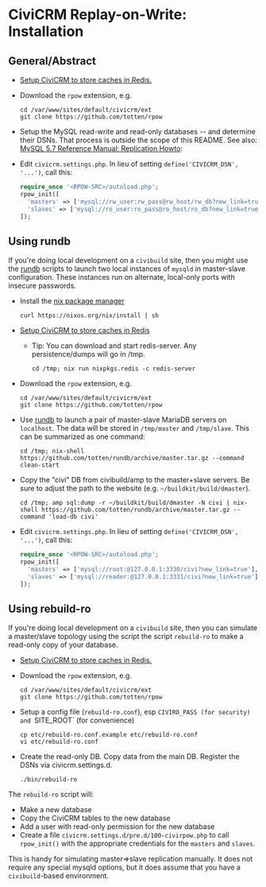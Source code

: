 # CiviCRM Replay-on-Write: Installation

## General/Abstract

* [Setup CiviCRM to store caches in Redis.](https://docs.civicrm.org/sysadmin/en/latest/setup/cache/)

* Download the `rpow` extension, e.g.

  ```
  cd /var/www/sites/default/civicrm/ext
  git clone https://github.com/totten/rpow
  ```

* Setup the MySQL read-write and read-only databases -- and determine their
  DSNs.  That process is outside the scope of this README. See also: [MySQL 5.7 Reference Manual: Replication Howto](https://dev.mysql.com/doc/refman/5.7/en/replication-howto.html):

* Edit `civicrm.settings.php`. In lieu of setting `define('CIVICRM_DSN', '...')`, call this:

  ```php
  require_once '<RPOW-SRC>/autoload.php';
  rpow_init([
    'masters' => ['mysql://rw_user:rw_pass@rw_host/rw_db?new_link=true'],
    'slaves' => ['mysql://ro_user:ro_pass@ro_host/ro_db?new_link=true'],
  ]);
  ```

## Using rundb

If you're doing local development on a `civibuild` site, then you might use
the [rundb](https://github.com/totten/rundb#quick-start) scripts to launch
two local instances of `mysqld` in master-slave configuration.  These
instances run on alternate, local-only ports with insecure passwords.

* Install the [nix package manager](https://nixos.org/nix/)

  ```
  curl https://nixos.org/nix/install | sh
  ```

* [Setup CiviCRM to store caches in Redis](https://docs.civicrm.org/sysadmin/en/latest/setup/cache/)

    * Tip: You can download and start redis-server. Any persistence/dumps will go in /tmp.
      ```
      cd /tmp; nix run nixpkgs.redis -c redis-server
      ```

* Download the `rpow` extension, e.g.

  ```
  cd /var/www/sites/default/civicrm/ext
  git clone https://github.com/totten/rpow
  ```

* Use [rundb](https://github.com/totten/rundb) to launch a pair of
  master-slave MariaDB servers on `localhost`.  The data will be stored in
  `/tmp/master` and `/tmp/slave`. This can be summarized as one command:

  ```
  cd /tmp; nix-shell https://github.com/totten/rundb/archive/master.tar.gz --command clean-start
  ```

* Copy the "civi" DB from civibuild/amp to the master+slave servers. Be sure
  to adjust the path to the website (e.g. `~/buildkit/build/dmaster`).

  ```
  cd /tmp; amp sql:dump -r ~/buildkit/build/dmaster -N civi | nix-shell https://github.com/totten/rundb/archive/master.tar.gz --command 'load-db civi'
  ```

* Edit `civicrm.settings.php`. In lieu of setting `define('CIVICRM_DSN', '...')`, call this:

  ```php
  require_once '<RPOW-SRC>/autoload.php';
  rpow_init([
    'masters' => ['mysql://root:@127.0.0.1:3330/civi?new_link=true'],
    'slaves' => ['mysql://reader:@127.0.0.1:3331/civi?new_link=true'],
  ]);
  ```

## Using rebuild-ro

If you're doing local development on a `civibuild` site, then you can simulate a
master/slave topology using the script the script `rebuild-ro` to make a read-only
copy of your database.

* [Setup CiviCRM to store caches in Redis.](https://docs.civicrm.org/sysadmin/en/latest/setup/cache/)

* Download the `rpow` extension, e.g.

  ```
  cd /var/www/sites/default/civicrm/ext
  git clone https://github.com/totten/rpow
  ```

* Setup a config file (`rebuild-ro.conf`), esp `CIVIRO_PASS (for security) and `SITE_ROOT` (for convenience)

  ```
  cp etc/rebuild-ro.conf.example etc/rebuild-ro.conf
  vi etc/rebuild-ro.conf

* Create the read-only DB. Copy data from the main DB. Register the DSNs via civicrm.settings.d.

  ```
  ./bin/rebuild-ro
  ```

The `rebuild-ro` script will:

* Make a new database
* Copy the CiviCRM tables to the new database
* Add a user with read-only permission for the new database
* Create a file `civicrm.settings.d/pre.d/100-civirpow.php`
  to call `rpow_init()` with the appropriate credentials
  for the `masters` and `slaves`.

This is handy for simulating master=>slave replication manually. It does
not require any special mysqld options, but it does assume that you have a
`civibuild`-based environment.
